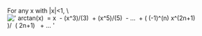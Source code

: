 For any x with |x|\<1, \\
![' arctan(x)  = x  - (x\^3)/(3)  + (x\^5)/(5)  - ...  + (
(-1)\^(n) x\^(2n+1)
)/  ( 2n+1)   + ... '](../dictionary/equation_images/3889.1..png)
